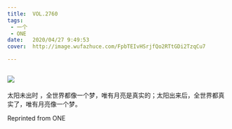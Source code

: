 ```yaml
---
title:	VOL.2760
tags:
 - 一个
 - ONE
date:	2020/04/27 9:49:53
cover:	http://image.wufazhuce.com/FpbTEIvHSrjfQo2RTtGDi2TzqCu7

---
```

![](http://image.wufazhuce.com/FpbTEIvHSrjfQo2RTtGDi2TzqCu7)
---

太阳未出时 ，全世界都像一个梦，唯有月亮是真实的；太阳出来后，全世界都真实了，唯有月亮像一个梦。
 
Reprinted from ONE
